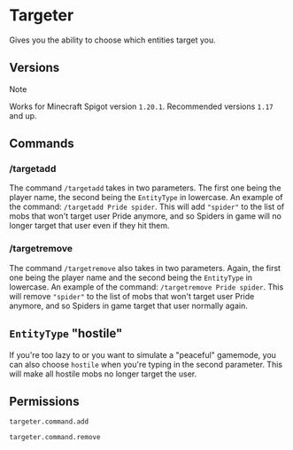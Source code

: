 # Targeter
Gives you the ability to choose which entities target you.

## Versions

> [!NOTE]
> Works for Minecraft Spigot version `1.20.1`. Recommended versions `1.17` and up.

## Commands

### /targetadd

The command `/targetadd` takes in two parameters. The first one being the player name, the second being the `EntityType` in lowercase.
An example of the command: `/targetadd Pride spider`. This will add `"spider"` to the list of mobs that won't target user Pride anymore, and so
Spiders in game will no longer target that user even if they hit them.

### /targetremove

The command `/targetremove` also takes in two parameters. Again, the first one being the player name and the second being the `EntityType` in lowercase.
An example of the command: `/targetremove Pride spider`. This will remove `"spider"` to the list of mobs that won't target user Pride anymore, and so
Spiders in game target that user normally again.

## `EntityType` "hostile"

If you're too lazy to or you want to simulate a "peaceful" gamemode, you can also choose `hostile` when you're typing in the second parameter.
This will make all hostile mobs no longer target the user.

## Permissions

```
targeter.command.add
```

```
targeter.command.remove
```
